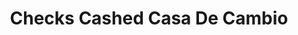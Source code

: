 ---
title: "Checks Cashed Casa De Cambio"
url: /scottsdale/checks-cashed-casa-de-cambio/
shop: Leiher
---